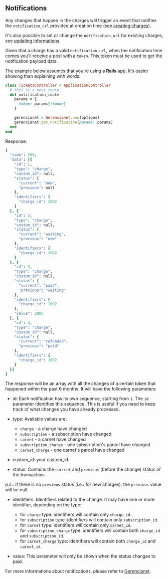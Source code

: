 ## Notifications

Any changes that happen in the charges will trigger an event that notifies the `notification_url` provided at creation time (see [creating charges](https://github.com/gerencianet/gn-api-sdk-node/tree/master/docs/charges.md)).

It's also possible to set or change the `notification_url` for existing charges, see [updating informations](https://github.com/gerencianet/gn-api-sdk-node/tree/master/docs/charge-update.md).

Given that a charge has a valid `notification_url`, when the notification time comes you'll receive a post with a `token`. This token must be used to get the notification payload data.

The example below assumes that you're using a **Rails** app. It's easier showing than explaining with words:

```ruby
class TicketsController < ApplicationController
  # this is a post route
  def notification_route
    params = {
      token: params[:token]
    }

    gerencianet = Gerencianet.new(options)
    gerencianet.get_notification(params: params)
  end
end
```

Response:

```ruby
{
  "code": 200,
  "data": [{
    "id": 1,
    "type": "charge",
    "custom_id": null,
    "status": {
      "current": "new",
      "previous": null
    },
    "identifiers": {
      "charge_id": 1002
    }
  }, {
    "id": 2,
    "type": "charge",
    "custom_id": null,
    "status": {
      "current": "waiting",
      "previous": "new"
    },
    "identifiers": {
      "charge_id": 1002
    }
  }, {
    "id": 3,
    "type": "charge",
    "custom_id": null,
    "status": {
      "current": "paid",
      "previous": "waiting"
    },
    "identifiers": {
      "charge_id": 1002
    },
    "value": 2000
  }, {
    "id": 4,
    "type": "charge",
    "custom_id": null,
    "status": {
      "current": "refunded",
      "previous": "paid"
    },
    "identifiers": {
      "charge_id": 1002
    }
  }]
}
```

The response will be an array with all the changes of a certain token that happened within the past 6 months. It will have the following parameters:

* id: Each notification has its own sequence, starting from `1`. The `id` parameter identifies this sequence. This is useful if you need to keep track of what changes you have already processed.

* type: Available values are:
  * `charge` - a charge have changed
  * `subscription` - a subscription have changed
  * `carnet` - a carnet have changed
  * `subscription_charge` - one subscription's parcel have changed
  * `carnet_charge` - one carnet's parcel have changed

* custom_id: your custom_id.

* status: Contains the `current` and `previous` (before the change) status  of the transaction.

 p.s.: if there is no `previous` status (i.e.: for new charges), the `previous` value will be null.

* identifiers: Identifiers related to the change. It may have one or more identifier, depending on the type:
  * for `charge` type: identifiers will contain only `charge_id`.
  * for `subscription` type: identifiers will contain only `subscription_id`.
  * for `carnet` type: identifiers will contain only `carnet_id`.
  * for `subscription_charge` type: identifiers will contain both `charge_id` and `subscription_id`.
  * for `carnet_charge` type: identifiers will contain both `charge_id` and `carnet_id`.

* value: This parameter will only be shown when the status changes to paid.

 For more informations about notifications, please refer to [Gerencianet](https://docs.gerencianet.com.br/#!/charges/notifications).
